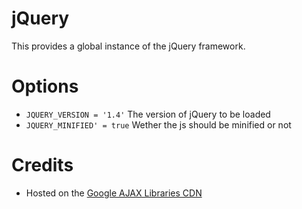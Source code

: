 # jQuery
This provides a global instance of the jQuery framework.

# Options
* `JQUERY_VERSION = '1.4'` The version of jQuery to be loaded
* `JQUERY_MINIFIED' = true` Wether the js should be minified or not

# Credits
* Hosted on the [Google AJAX Libraries CDN](https://developers.google.com/speed/libraries/devguide#jquery)